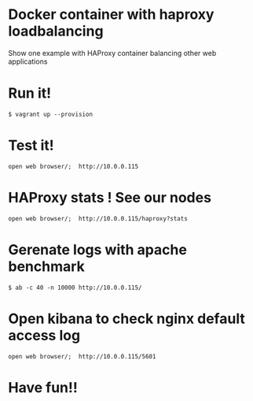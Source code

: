 # Docker container with haproxy loadbalancing
Show one example with HAProxy container balancing other web applications

# Run it!

``$ vagrant up --provision``

# Test it!

``open web browser/;  http://10.0.0.115``

# HAProxy stats ! See our nodes

``open web browser/;  http://10.0.0.115/haproxy?stats``

# Gerenate logs with apache benchmark

``$ ab -c 40 -n 10000 http://10.0.0.115/ ``

# Open kibana  to check nginx default access log

``open web browser/;  http://10.0.0.115/5601``

# Have fun!!
